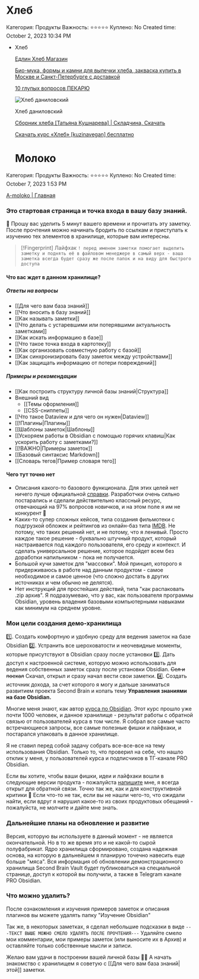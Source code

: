 # Хлеб

Категория: Продукты
Важность: ⭐⭐⭐⭐⭐
Куплено: No
Created time: October 2, 2023 10:34 PM

- Хлеб
    
    [Едлин Хлеб Магазин](https://t.me/edlinhlebmag)
    
    [Био-мука, формы и камни для выпечки хлеба, закваска купить в Москве и Санкт-Петербурге с доставкой](https://www.edlinhleb.ru/)
    
    [10 глупых вопросов ПЕКАРЮ](https://www.youtube.com/watch?v=2j6W0cM57c8)
    
    ![Хлеб даниловский](../%D0%97%D0%B4%D0%BE%D1%80%D0%BE%D0%B2%D1%8C%D0%B5%2069195d6f4bd14fc0a4122c825d8b36cd/%D0%9F%D0%B8%D1%82%D0%B0%D0%BD%D0%B8%D0%B5%204a5cc398e8ca46ca8dbd30ce53165b10/%D0%9F%D1%80%D0%BE%D0%B4%D1%83%D0%BA%D1%82%D1%8B%20%D0%BF%D0%B8%D1%82%D0%B0%D0%BD%D0%B8%D1%8F%20ed9ad873bb184e418e06632a44413012/Untitled.jpeg)
    
    Хлеб даниловский
    
    [Сборник хлеба [Татьяна Кушнарева] | Складчина, Скачать](https://aa17.skladchik.org/threads/sbornik-xleba-tatjana-kushnareva.425749/)
    
    [Скачать курс «Хлеб» [kuzinavegan] бесплатно](https://s1.sharewood.co/threads/kuzinavegan-xleb-2022.390599/)

  # Молоко

Категория: Продукты
Важность: ⭐⭐⭐⭐⭐
Куплено: No
Created time: October 7, 2023 1:53 PM

[A-moloko | Главная](https://a-moloko.ru/)

[](https://www.cheburashkini.ru/)

### Это стартовая страница и точка входа в вашу базу знаний.

🙏 Прошу вас уделить 5 минут вашего времени и прочитать эту заметку. После прочтения можно начинать бродить по ссылкам и приступать к изучению тех элементов в хранилище, которые вам интересны.

> [!Fingerprint] Лайфхак
> `! перед именем заметки помогает выделить заметку и поднять её в файловом менеджере в самый верх - ваша заметка всегда будет сразу же после папок и на виду для быстрого доступа`

#### Что вас ждет в данном хранилище?

##### Ответы на вопросы
- [[Для чего вам база знаний]]
- [[Что вносить в базу знаний]]
- [[Как называть заметки]]
- [[Что делать с устаревшими или потерявшими актуальность заметками]]
- [[Как искать информацию в базе]]
- [[Что такое точка входа в картотеку]]
- [[Как организовать совместную работу с базой]]
- [[Как синхронизировать базу заметок между устройствами]]
- [[Как защищать информацию от потери повреждений]]

##### Примеры и рекомендации

- [[Как построить структуру личной базы знаний|Структура]]
- Внешний вид
	- [[Темы оформления]]
	- [[CSS-сниппеты]]
- [[Что такое Dataview и для чего он нужен|Dataview]]
- [[!Плагины|Плагины]]
- [[Шаблоны заметок|Шаблоны]]
- [[Ускоряем работы в Obsidian с помощью горячих клавиш|Как ускорить работу с заметками?]]
- [[!ВАЖНО|Примеры заметок]]
- [[Базовый синтаксис Markdown]]
- [[Словарь тегов|Пример словаря тего]]

#### Чего тут точно нет
- Описания какого-то базового функционала. Для этих целей нет ничего лучше официальной [справки](https://publish.obsidian.md/help-ru). Разработчки очень сильно постарались и сделали действительно классный ресурс, отвечающий на 97% вопросов новичков, и на этом поле я им не конкурент 🙂
- Каких-то супер сложных кейсов, типа создания фильмотеки с подгрузкой обложек и рейтингов из онлайн-баз типа [IMDB](https://www.imdb.com/). Не потому, что таких решений нет, и не потому, что я ленивый. Просто каждое такое решение - буквально штучный продукт, который настраивается под каждого пользователя, его среду и контекст. И сделать универсальное решение, которое подойдет всем без доработки напильником - пока не получается. 
- Большой кучи заметок для "массовки". Мой принцип, которого я придерживаюсь в работе над данным продуктом - самое необходимое и самое ценное (что сложно достать в других источниках и чем обычно не делятся). 
- Нет инструкций для простейших действий, типа "как распаковать .zip архив". Я подразумеваю, что у вас, как пользователя программы Obsidian, уровень владения базовыми компьютерными навыками как минимум на среднем уровне.

### Мои цели создания демо-хранилища
1️⃣. Создать комфортную и удобную среду для ведения заметок на базе Obsidian
2️⃣. Устранить все шероховатости и неочевидные моменты, которые присутствуют в Obsidian сразу после установки
3️⃣. Дать доступ к настроенной системе, которую можно использовать для ведения собственных заметок сразу после установки Obsidian. ~~Сел и поехал~~ Скачал, открыл и сразу начал вести свои заметки. 
4️⃣. Создать источник дохода, за счет которого я могу и дальше заниматься развитием проекта Second Brain и копать тему **Управления знаниями на базе Obsidian.**

Многие меня знают, как автор [курса по Obsidian](https://obsidian.second-brain.ru/). Этот курс прошло уже почти 1000 человек, и данное хранилище - результат работы с обратной связью от пользователей курса в том числе. Я собрал все самые часто встречающиеся запросы, все самые полезные фишки и лайфхаки, и постарался упаковать в данное хранилище. 

Я не ставил перед собой задачу собрать все-все-все на тему использования Obsidian. Только то, что проверил на себе, что нашло отклик у меня, у пользователей курса и подписчиков в ТГ-канале PRO Obsidian. 

Если вы хотите, чтобы ваши фишки, идеи и лайфхаки вошли в следующие версии продукта - пожалуйста [напишите](https://t.me/dmitriylaukhin) мне, я всегда открыт для обратной связи. Точно так же, как и для конструктивной критики 🙂 Если что-то не так, если вы не нашли чего-то, что ожидали найти, если вдруг я нарушил какое-то из своих продуктовых обещаний - пожалуйста, не молчите и дайте мне знать. 

### Дальнейшие планы на обновление и развитие
Версия, которую вы используете в данный момент - не является окончательной. Но в то же время это и не какой-то сырой полуфабрикат. Ядро хранилища сформировано, создана надежная основа, на которую в дальнейшем я планирую точечно навесить еще больше "мяса". Вся информация об обновлении демонстрационного хранилища Second Brain Vault будет публиковаться на специальной странице, доступ к которой вы получили, а также в Telegram канале PRO Obsidian. 

### Что можно удалить?
После ознакомления и изучения примеров заметок и описания плагинов вы можете удалять папку "Изучение Obsidian"

Так же, в некоторых заметках, я сделал небольшие подсказки в виде
`---ТЕКСТ ВЫШЕ МОЖНО СМЕЛО УДАЛЯТЬ ПОСЛЕ ПРОЧТЕНИЯ---`
Удаляйте смело мои комментарии, мои примеры заметок (или выносите их в Архив) и оставляйте только собственные мысли и записи. 

Желаю вам удачи в построении вашей личной базы 🙌🏽 А начать знакомство с хранилищем я советую с [[Для чего вам база знаний|этой]] заметки.

